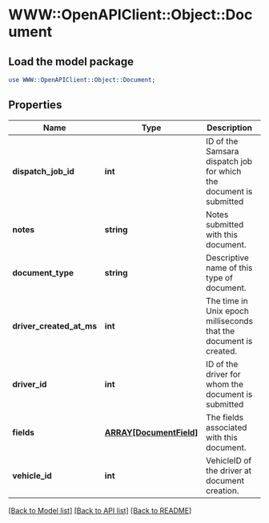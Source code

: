 # WWW::OpenAPIClient::Object::Document

## Load the model package
```perl
use WWW::OpenAPIClient::Object::Document;
```

## Properties
Name | Type | Description | Notes
------------ | ------------- | ------------- | -------------
**dispatch_job_id** | **int** | ID of the Samsara dispatch job for which the document is submitted | [optional] 
**notes** | **string** | Notes submitted with this document. | [optional] 
**document_type** | **string** | Descriptive name of this type of document. | 
**driver_created_at_ms** | **int** | The time in Unix epoch milliseconds that the document is created. | 
**driver_id** | **int** | ID of the driver for whom the document is submitted | 
**fields** | [**ARRAY[DocumentField]**](DocumentField.md) | The fields associated with this document. | 
**vehicle_id** | **int** | VehicleID of the driver at document creation. | [optional] 

[[Back to Model list]](../README.md#documentation-for-models) [[Back to API list]](../README.md#documentation-for-api-endpoints) [[Back to README]](../README.md)


